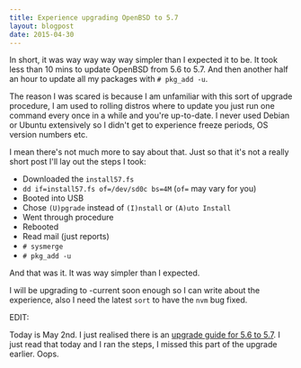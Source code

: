 ```yaml
---
title: Experience upgrading OpenBSD to 5.7
layout: blogpost
date: 2015-04-30
---
```


In short, it was way way way way simpler than I expected it to be.  It took less
than 10 mins to update OpenBSD from 5.6 to 5.7.  And then another half an hour
to update all my packages with `# pkg_add -u`.

The reason I was scared is because I am unfamiliar with this sort of upgrade
procedure, I am used to rolling distros where to update you just run one command
every once in a while and you're up-to-date.  I never used Debian or Ubuntu
extensively so I didn't get to experience freeze periods, OS version numbers
etc.

I mean there's not much more to say about that.  Just so that it's not a really
short post I'll lay out the steps I took:

- Downloaded the `install57.fs`
- `dd if=install57.fs of=/dev/sd0c bs=4M` (`of=` may vary for you)
- Booted into USB
- Chose `(U)pgrade` instead of `(I)nstall` or `(A)uto Install`
- Went through procedure
- Rebooted
- Read mail (just reports)
- `# sysmerge`
- `# pkg_add -u`

And that was it.  It was way simpler than I expected.

I will be upgrading to -current soon enough so I can write about the experience,
also I need the latest `sort` to have the `nvm` bug fixed.

EDIT:

Today is May 2nd.  I just realised there is an
[upgrade guide for 5.6 to 5.7][g].  I just read that today and I ran the steps,
I missed this part of the upgrade earlier.  Oops.

[g]: http://www.openbsd.org/faq/upgrade57.html
